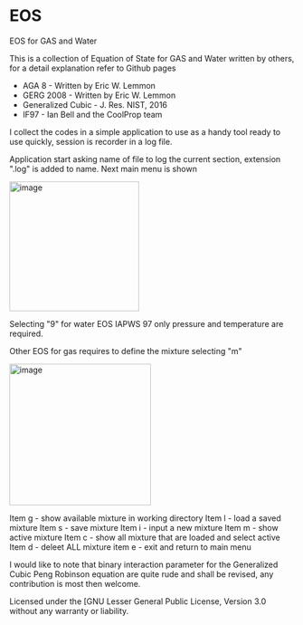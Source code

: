 # EOS
EOS for GAS and Water

This is a collection of Equation of State for GAS and Water written by others, for a detail explanation refer to Github pages
   - AGA 8 - Written by Eric W. Lemmon
   - GERG 2008  - Written by Eric W. Lemmon
  - Generalized Cubic - J. Res. NIST, 2016
  - IF97 - Ian Bell and the CoolProp team

I collect the codes in a simple application to use as a handy tool ready to use quickly, session is recorder in a log file.

Application start asking name of file to log the current section, extension ".log" is added to name.
Next main menu is shown

<img width="229" alt="image" src="https://github.com/markpicci/EOS/assets/144413593/ba57f05d-8b50-4a9f-9bb1-27b10ccaf8e3">

Selecting "9" for water EOS IAPWS 97 only pressure and temperature are required.

Other EOS for gas requires to define the mixture selecting "m"

<img width="250" alt="image" src="https://github.com/markpicci/EOS/assets/144413593/4c004334-f37f-4df2-ae5b-d4bd024be2b4">

Item g - show available mixture in working directory
Item l - load a saved mixture
Item s - save mixture
Item i - input a new mixture
Item m - show active mixture
Item c - show all mixture that are loaded and select active
Item d - deleet ALL mixture
item e - exit and return to main menu

I would like to note that binary interaction parameter for the Generalized Cubic Peng Robinson equation are quite rude and shall be revised, any contribution is most then welcome.

Licensed under the [GNU Lesser General Public License, Version 3.0 without any warranty or liability.
